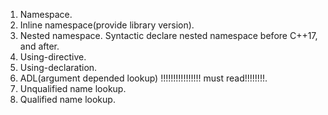 1. Namespace.
2. Inline namespace(provide library version).
3. Nested namespace. Syntactic declare nested namespace before C++17, and after.
4. Using-directive.
5. Using-declaration.
6. ADL(argument depended lookup) !!!!!!!!!!!!!!!! must read!!!!!!!!.
7. Unqualified name lookup.
8. Qualified name lookup.
